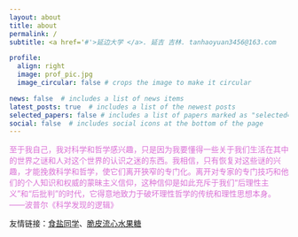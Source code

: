 ```yaml
---
layout: about
title: about
permalink: /
subtitle: <a href='#'>延边大学 </a>. 延吉 吉林. tanhaoyuan3456@163.com

profile:
  align: right
  image: prof_pic.jpg
  image_circular: false # crops the image to make it circular

news: false  # includes a list of news items
latest_posts: true  # includes a list of the newest posts
selected_papers: false # includes a list of papers marked as "selected={true}"
social: false  # includes social icons at the bottom of the page
---
```


<font color="#DA70D6">至于我自己，我对科学和哲学感兴趣，只是因为我要懂得一些关于我们生活在其中的世界之谜和人对这个世界的认识之迷的东西。我相信，只有恢复对这些谜的兴趣，才能挽救科学和哲学，使它们离开狹窄的专门化。离开对专家的专门技巧和他们的个人知识和权威的蒙昧主义信仰，这种信仰是如此充斥于我们“后理性主义”和“后批判”的时代，它得意地致力于破坏理性哲学的传统和理性思想本身。    ——波普尔《科学发现的逻辑》</font>
<br/>

友情链接：[食盐同学](https://misssalt.github.io)、[脆皮流心水果糖](https://prickle-petroleum-3e6.notion.site/1079549c059680d2a3bce2393ed577a0?pvs=4)


